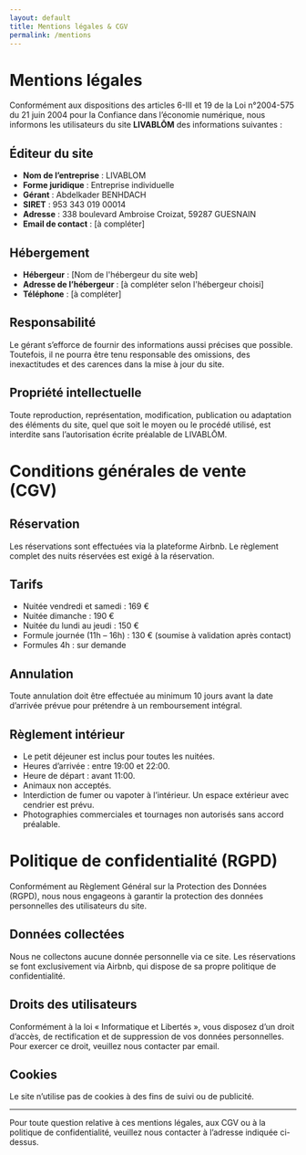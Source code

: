 ```yaml
---
layout: default
title: Mentions légales & CGV
permalink: /mentions
---
```



# Mentions légales

Conformément aux dispositions des articles 6-III et 19 de la Loi n°2004-575 du 21 juin 2004 pour la Confiance dans l’économie numérique, nous informons les utilisateurs du site **LIVABLŌM** des informations suivantes :

## Éditeur du site

* **Nom de l’entreprise** : LIVABLOM
* **Forme juridique** : Entreprise individuelle
* **Gérant** : Abdelkader BENHDACH
* **SIRET** : 953 343 019 00014
* **Adresse** : 338 boulevard Ambroise Croizat, 59287 GUESNAIN
* **Email de contact** : \[à compléter]

## Hébergement

* **Hébergeur** : \[Nom de l'hébergeur du site web]
* **Adresse de l’hébergeur** : \[à compléter selon l'hébergeur choisi]
* **Téléphone** : \[à compléter]

## Responsabilité

Le gérant s’efforce de fournir des informations aussi précises que possible. Toutefois, il ne pourra être tenu responsable des omissions, des inexactitudes et des carences dans la mise à jour du site.

## Propriété intellectuelle

Toute reproduction, représentation, modification, publication ou adaptation des éléments du site, quel que soit le moyen ou le procédé utilisé, est interdite sans l’autorisation écrite préalable de LIVABLŌM.

# Conditions générales de vente (CGV)

## Réservation

Les réservations sont effectuées via la plateforme Airbnb. Le règlement complet des nuits réservées est exigé à la réservation.

## Tarifs

* Nuitée vendredi et samedi : 169 €
* Nuitée dimanche : 190 €
* Nuitée du lundi au jeudi : 150 €
* Formule journée (11h – 16h) : 130 € (soumise à validation après contact)
* Formules 4h : sur demande

## Annulation

Toute annulation doit être effectuée au minimum 10 jours avant la date d’arrivée prévue pour prétendre à un remboursement intégral.

## Règlement intérieur

* Le petit déjeuner est inclus pour toutes les nuitées.
* Heures d’arrivée : entre 19:00 et 22:00.
* Heure de départ : avant 11:00.
* Animaux non acceptés.
* Interdiction de fumer ou vapoter à l’intérieur. Un espace extérieur avec cendrier est prévu.
* Photographies commerciales et tournages non autorisés sans accord préalable.

# Politique de confidentialité (RGPD)

Conformément au Règlement Général sur la Protection des Données (RGPD), nous nous engageons à garantir la protection des données personnelles des utilisateurs du site.

## Données collectées

Nous ne collectons aucune donnée personnelle via ce site. Les réservations se font exclusivement via Airbnb, qui dispose de sa propre politique de confidentialité.

## Droits des utilisateurs

Conformément à la loi « Informatique et Libertés », vous disposez d’un droit d’accès, de rectification et de suppression de vos données personnelles. Pour exercer ce droit, veuillez nous contacter par email.

## Cookies

Le site n’utilise pas de cookies à des fins de suivi ou de publicité.

---

Pour toute question relative à ces mentions légales, aux CGV ou à la politique de confidentialité, veuillez nous contacter à l’adresse indiquée ci-dessus.
